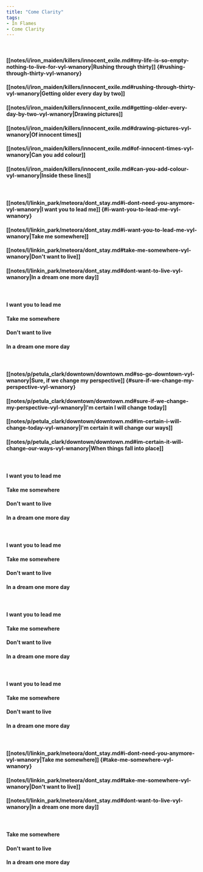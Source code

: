 ```yaml
---
title: "Come Clarity"
tags:
- In Flames
- Come Clarity
---
```

&nbsp;
#### [[notes/i/iron_maiden/killers/innocent_exile.md#my-life-is-so-empty-nothing-to-live-for-vyl-wnanory|Rushing through thirty]] {#rushing-through-thirty-vyl-wnanory}
#### [[notes/i/iron_maiden/killers/innocent_exile.md#rushing-through-thirty-vyl-wnanory|Getting older every day by two]]
#### [[notes/i/iron_maiden/killers/innocent_exile.md#getting-older-every-day-by-two-vyl-wnanory|Drawing pictures]]
#### [[notes/i/iron_maiden/killers/innocent_exile.md#drawing-pictures-vyl-wnanory|Of innocent times]]
#### [[notes/i/iron_maiden/killers/innocent_exile.md#of-innocent-times-vyl-wnanory|Can you add colour]]
#### [[notes/i/iron_maiden/killers/innocent_exile.md#can-you-add-colour-vyl-wnanory|Inside these lines]]
&nbsp;
#### [[notes/l/linkin_park/meteora/dont_stay.md#i-dont-need-you-anymore-vyl-wnanory|I want you to lead me]] {#i-want-you-to-lead-me-vyl-wnanory}
#### [[notes/l/linkin_park/meteora/dont_stay.md#i-want-you-to-lead-me-vyl-wnanory|Take me somewhere]]
#### [[notes/l/linkin_park/meteora/dont_stay.md#take-me-somewhere-vyl-wnanory|Don't want to live]]
#### [[notes/l/linkin_park/meteora/dont_stay.md#dont-want-to-live-vyl-wnanory|In a dream one more day]]
&nbsp;
#### I want you to lead me
#### Take me somewhere
#### Don't want to live
#### In a dream one more day
&nbsp;
#### [[notes/p/petula_clark/downtown/downtown.md#so-go-downtown-vyl-wnanory|Sure, if we change my perspective]] {#sure-if-we-change-my-perspective-vyl-wnanory}
#### [[notes/p/petula_clark/downtown/downtown.md#sure-if-we-change-my-perspective-vyl-wnanory|I'm certain I will change today]]
#### [[notes/p/petula_clark/downtown/downtown.md#im-certain-i-will-change-today-vyl-wnanory|I'm certain it will change our ways]]
#### [[notes/p/petula_clark/downtown/downtown.md#im-certain-it-will-change-our-ways-vyl-wnanory|When things fall into place]]
&nbsp;
#### I want you to lead me
#### Take me somewhere
#### Don't want to live
#### In a dream one more day
&nbsp;
#### I want you to lead me
#### Take me somewhere
#### Don't want to live
#### In a dream one more day
&nbsp;
#### I want you to lead me
#### Take me somewhere
#### Don't want to live
#### In a dream one more day
&nbsp;
#### I want you to lead me
#### Take me somewhere
#### Don't want to live
#### In a dream one more day
&nbsp;
#### [[notes/l/linkin_park/meteora/dont_stay.md#i-dont-need-you-anymore-vyl-wnanory|Take me somewhere]] {#take-me-somewhere-vyl-wnanory}
#### [[notes/l/linkin_park/meteora/dont_stay.md#take-me-somewhere-vyl-wnanory|Don't want to live]]
#### [[notes/l/linkin_park/meteora/dont_stay.md#dont-want-to-live-vyl-wnanory|In a dream one more day]]
&nbsp;
#### Take me somewhere
#### Don't want to live
#### In a dream one more day
